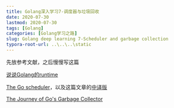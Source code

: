 ```yaml
---
title: Golang深入学习7-调度器与垃圾回收
date: 2020-07-30
lastmod: 2020-07-30
tags: [Golang]
categories: [Golang学习之路]
slug: Golang deep learning 7-Scheduler and garbage collection
typora-root-url: ..\..\..\static
---
```


先放参考文献，之后慢慢写这篇

[说说Golang的runtime](https://zhuanlan.zhihu.com/p/27328476)

[The Go scheduler](https://morsmachine.dk/go-scheduler)，以及这篇文章的[中译版](https://www.zhihu.com/question/20862617)

[The Journey of Go's Garbage Collector](https://blog.golang.org/ismmkeynote)
